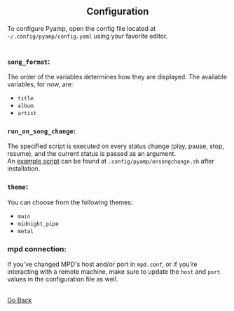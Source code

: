 <h2 align="center">Configuration</h2>

To configure Pyamp, open the config file located at `~/.config/pyamp/config.yaml` using your favorite editor.  
<br>

### `song_format`:
The order of the variables determines how they are displayed. The available variables, for now, are:
- `title`
- `album`
- `artist`

### `run_on_song_change`:
The specified script is executed on every status change (play, pause, stop, resume), and the current status is passed as an argument.  
An [example script](https://pastebin.com/X1KveJi2) can be found at `.config/pyamp/onsongchange.sh` after installation.

### `theme`:
You can choose from the following themes:
- `main`
- `midnight_pipe`
- `metal`

### mpd connection:
If you’ve changed MPD's host and/or port in `mpd.conf`, or if you're interacting with a remote machine, make sure to update the `host` and `port` values in the configuration file as well.  
<br>

[Go Back](../README.md)
